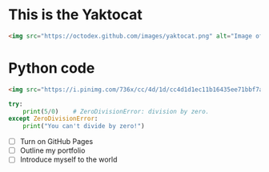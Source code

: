 # This is the Yaktocat
```HTML
<img src="https://octodex.github.com/images/yaktocat.png" alt="Image of Yaktocat" style="width: 90%; max-width: 800px; margin: 10px auto; display: block;">
```

# Python code
```HTML
<img src="https://i.pinimg.com/736x/cc/4d/1d/cc4d1d1ec11b16435ee71bbf7a349c42.jpg" alt="Python code image" style="width: 90%; max-width: 800px; margin: 10px auto; display: block;">
```

```python
try:
    print(5/0)    # ZeroDivisionError: division by zero.
except ZeroDivisionError:
    print("You can't divide by zero!")
```

- [ ] Turn on GitHub Pages
- [ ] Outline my portfolio
- [ ] Introduce myself to the world
